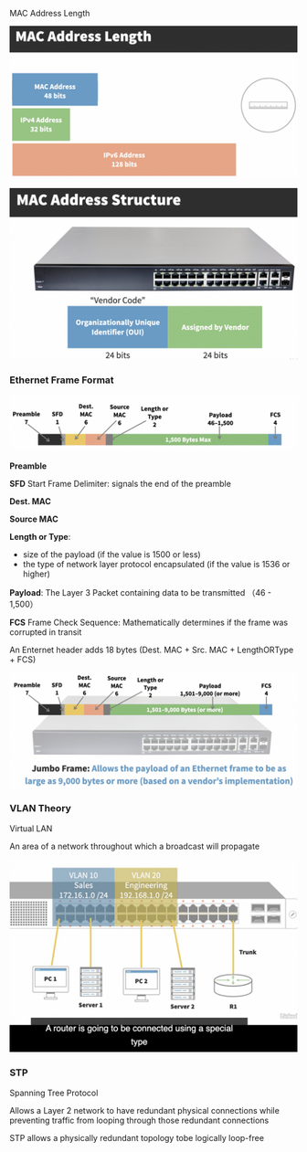 MAC Address Length

![image-20220905222608214](assets/image-20220905222608214.png)



![image-20220905224351490](assets/image-20220905224351490.png)





### Ethernet Frame Format

<img src="assets/image-20220905230053870.png" alt="image-20220905230053870" width="700px" />



**Preamble**

**SFD** Start Frame Delimiter: signals the end of the preamble

**Dest. MAC**

**Source MAC**

**Length or Type**: 

* size of the payload (if the value is 1500 or less)
* the type of network layer protocol encapsulated (if the value is 1536 or higher)

**Payload**: The Layer 3 Packet containing data to be transmitted （46 - 1,500）

**FCS** Frame Check Sequence: Mathematically determines if the frame was corrupted in transit 



An Enternet header adds 18 bytes (Dest. MAC + Src. MAC + LengthORType + FCS)

![image-20220905230247849](assets/image-20220905230247849.png)



### VLAN Theory

Virtual LAN

An area of a network throughout which a broadcast will propagate

![image-20220905230643600](assets/image-20220905230643600.png)





### STP

Spanning Tree Protocol

Allows a Layer 2 network to have redundant physical connections while preventing traffic from looping through those redundant connections



STP allows a physically redundant topology tobe logically loop-free

